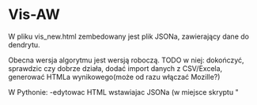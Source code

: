 # Vis-AW

W pliku vis_new.html zembedowany jest plik JSONa, zawierający dane do dendrytu.

Obecna wersja algorytmu jest wersją roboczą.
TODO w niej: dokończyć, sprawdzic czy dobrze działa, dodać import danych z CSV/Excela, generować HTMLa wynikowego(może od razu włączać Mozille?)

W Pythonie:
-edytowac HTML wstawiajac JSONa (w miejsce skryptu "<script type="application/json" id="data">")
-GUI
-wlaczanie przegladarki
